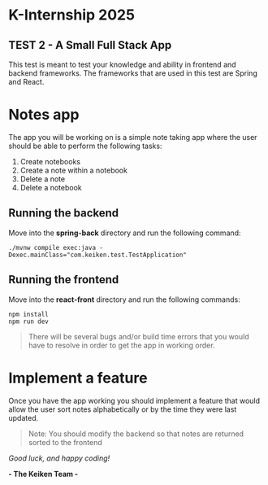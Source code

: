 # K-Internship 2025
## TEST 2 - A Small Full Stack App

This test is meant to test your knowledge and ability in frontend and backend frameworks.
The frameworks that are used in this test are Spring and React.


# Notes app

The app you will be working on is a simple note taking app where the user should be able to perform the following tasks:

 1. Create notebooks
 2. Create a note within a notebook
 3. Delete a note
 4. Delete a notebook

## Running the backend

Move into the **spring-back** directory and run the following command:

    ./mvnw compile exec:java -Dexec.mainClass="com.keiken.test.TestApplication"

## Running the frontend
Move into the **react-front** directory and run the following commands:

    npm install
    npm run dev


> There will be several bugs and/or build time errors that you would have to resolve in order to get the app in working order. 

# Implement a feature

Once you have the app working you should implement a feature that would allow the user sort notes alphabetically or by the time they were last updated.

> Note: You should modify the backend so that notes are returned sorted
> to the frontend


*Good luck, and happy coding!*

**- The Keiken Team -**